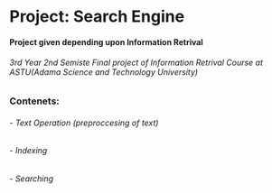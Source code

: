 # Project: Search Engine

#### Project given depending upon Information Retrival

###### 3rd Year 2nd Semiste Final project of Information Retrival Course at ASTU(Adama Science and Technology University)

### Contenets:

###### - Text Operation (preproccesing of text)

###### - Indexing

###### - Searching
